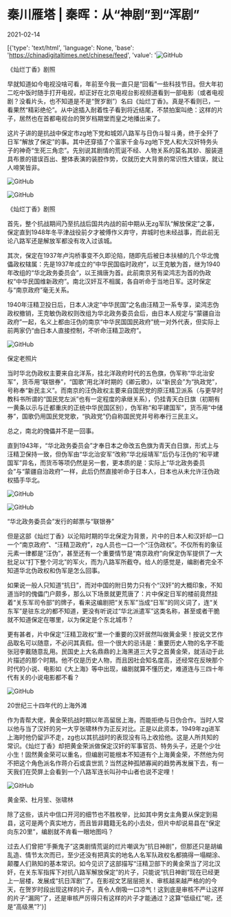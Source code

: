 # 秦川雁塔 | 秦晖：从“神剧”到“浑剧”

2021-02-14

[{'type': 'text/html', 'language': None, 'base': 'https://chinadigitaltimes.net/chinese/feed', 'value': '![GitHub](https://chinadigitaltimes.net/chinese/files/2021/02/post-662657-60294c9ba8d2d.)

《灿烂丁香》剧照



早就知道如今电视没啥可看，年前至今我一直只是“回看”一些科技节目。但大年初二吃中饭时随手打开电视，却正好在北京电视台影视频道看到一部电影（或者电视剧？没看片头，也不知道是不是“贺岁剧”）名曰《灿烂丁香》。真是不看则已，一看果然“精彩绝伦”。从中途插入耐着性子看到将近结尾，不禁拍案叫绝：这样的片子，居然也在首都电视台的贺岁档期堂而皇之地播出来了。

这片子讲的是抗战中保定市zg地下党和城郊八路军与日伪斗智斗勇，终于全歼了日军“解放了保定”的事。其中还穿插了个富家千金与zg地下党人和大汉奸特务头子的神奇“生死三角恋”。先别说其剧情的荒诞不经、人物关系的莫名其妙、服装道具布景的错误百出、整体表演的装腔作势，仅就历史大背景的常识性大错误，就让人啼笑皆非。

![GitHub](https://chinadigitaltimes.net/chinese/files/2021/02/post-662657-60294c9d44d55.)

![GitHub](https://chinadigitaltimes.net/chinese/files/2021/02/post-662657-60294c9ed30ad.)

《灿烂丁香》剧照



首先，整个抗战期间乃至抗战后国共内战的前中期从无zg军队“解放保定”之事，保定直到1948年冬平津战役前夕才被傅作义弃守，弃城时也未经战事，而此前无论八路军还是解放军都没有攻入过该城。

其次，保定在1937年卢沟桥事变不久即沦陷，随即先后被日本扶植的几个华北傀儡政权辖属：先是1937年成立的“中华民国临时政府”，以王克敏为首，继为1940年改组的“华北政务委员会”，以王揖唐为首。此前南京另有梁鸿志为首的伪政权“中华民国维新政府”。南北汉奸互不相属，各自听命于当地日军。这时保定与“南京政府”毫无关系。

1940年汪精卫投日后，日本人决定“中华民国”之名由汪精卫一系专享，梁鸿志伪政权撤销，王克敏伪政权则改组为华北政务委员会后，由日本人规定与“蒙疆自治政府”一起，名义上都由汪伪的南京“中华民国国民政府”统一对外代表，但实际上前两家仍“由日本人直接控制，不听命汪精卫政府”。

![GitHub](https://chinadigitaltimes.net/chinese/files/2021/02/post-662657-60294ca0baf14.)

保定老照片



当时华北伪政权主要来自北洋系，挂北洋政府时代的五色旗，伪军称“华北治安军”，货币用“联银券”，“国歌”用北洋时期的《卿云歌》，以“新民会”为“执政党”，号称奉“新民主义”。而南京的汪伪政权主要来自国民党的原汪精卫派系（与更早时教科书所谓的“国民党左派”也有一定程度的承继关系），仍挂青天白日旗（初期有一黄条以示与迁都重庆的正统中华民国区别），伪军称“和平建国军”，货币用“中储券”，国歌仍用国民党党歌，“执政党”仍自称国民党并号称奉行三民主义。

总之，南北的傀儡并不是一回事。

直到1943年，“华北政务委员会”才奉日本之命改五色旗为青天白日旗，形式上与汪精卫保持一致，但伪军由“华北治安军”改称“华北绥靖军”后仍与汪伪的“和平建国军”异名，而货币等项仍然是另一套，更本质的是：实际上“华北政务委员会”与“蒙疆自治政府”一样，此后仍然直接听命于日本人，日本也从未允许汪伪政权插手华北。

![GitHub](https://chinadigitaltimes.net/chinese/files/2021/02/post-662657-60294ca2558bf.)

![GitHub](https://chinadigitaltimes.net/chinese/files/2021/02/post-662657-60294ca3e679f.)

“华北政务委员会”发行的邮票与“联银券”



但是这部《灿烂丁香》以沦陷时期的华北保定为背景，片中的日本人和汉奸却一口一个“南京政府”、“汪精卫政府”，zg人员也一口一个“汪伪政权”。不仅所有的象征元素一律都是“汪伪”，甚至还有一个重要情节是“南京政府”向保定伪军提供了一大批足以“打下整个河北”的军火，而为八路军所截夺。给人的感觉是，编剧者完全不知道华北伪政权和伪军是怎么回事。

如果说一般人只知道“抗日”，而对中国的附日势力只有个“汉奸”的大概印象，不知道当时的傀儡门户颇多，那么以下场景就更荒唐了：片中保定日军的楼前竟然挂着“关东军司令部”的牌子，看来这编剧把“关东军”当成“日军”的同义词了，连“关东军”是驻东北的都不知道，更没有听说过“华北派遣军”这类名称，甚至或者干脆就不知道保定在哪里，以为保定是个东北城市？

更有甚者，片中保定“汪精卫政权”里一个重要的汉奸居然叫做黄金荣！按说文艺作品取名可以随意，不必问其真假。但一个很大的忌讳是：重要历史人物的名字不能张冠李戴随意乱用。民国史上大名鼎鼎的上海黑道三大亨之首黄金荣，就活动于此片描述的那个时期。他不仅是历史人物，而且因社会知名度高，还经常在反映那个时代的小说、电影如《大上海》等中出现，编剧就算不懂历史，难道连与三四十年代有关的小说电影都不看？

![GitHub](https://chinadigitaltimes.net/chinese/files/2021/02/post-662657-60294ca5ce9f3.)

20世纪三十四年代的上海外滩



作为青帮大佬，黄金荣抗战时期以年高留居上海，而能拒绝与日伪合作。当时人常以他与当了汉奸的另一大亨张啸林作为正反对比。正是以此资本，1949年zg进军上海时他仍留沪不走，zg也以其抗战时的表现没有马上收拾他。这是人所共知的常识。《灿烂丁香》却把黄金荣派做保定汉奸的军事官员、特务头子，还是个少壮小生！固然黄金荣可以重名，但编剧可能根本不知道有个上海黄金荣，不然他为何不把这个角色派名作蒋介石或袁世凯？当然这种孤陋寡闻的趋势再发展下去，有一天我们在荧屏上会看到一个八路军连长叫孙中山者也说不定哩！

![GitHub](https://chinadigitaltimes.net/chinese/files/2021/02/post-662657-60294ca76ac9e.)

黄金荣、杜月笙、张啸林



除了这些，该片中信口开河的细节也不胜枚举，比如其中男女主角要从保定到易县，这可是两个真实地方，而且皆非籍籍无名的小去处，但片中却说易县在“保定向东20里”，编剧就不肯看一眼地图吗？

过去人们曾把“手撕鬼子”这类剧情荒诞的烂片嘲讽为“抗日神剧”，但那还只是胡编乱造、情节太次而已，至少还没有把真实的地名人名军队政权名都搞得一塌糊涂、颠覆人们熟知的基本常识。如今见识了这部描写“汪精卫部下的黄金荣当了河北汉奸，在关东军指挥下对抗八路军解放保定”的片子，只能说“抗日神剧”现在已经更上一层楼，发展成“抗日浑剧”了。在影视文艺层层把关、审核越来越严格的的今天，在贺岁时段出现这样的片子，真令人倒吸一口凉气！这到底是审核不严让这样的片子“漏网”了，还是审核严厉得只有这样的片子才能通过？这算“低级红”呢，还是“高级黑”?'}]